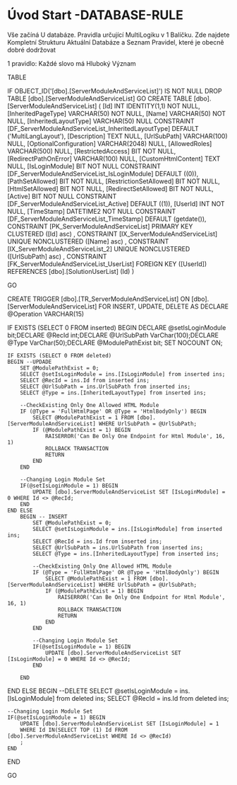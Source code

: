 ﻿# Úvod   Start -DATABASE-RULE  

Vše začíná U databáze. 
Pravidla určující MultiLogiku v 1 Balíčku.
Zde najdete Kompletní Strukturu Aktuální Databáze
a Seznam Pravidel, které je obecně dobré dodržovat

1 pravidlo: Každé slovo má Hluboký Význam

TABLE


 IF OBJECT_ID('[dbo].[ServerModuleAndServiceList]') IS NOT NULL 
 DROP TABLE [dbo].[ServerModuleAndServiceList] 
 GO
 CREATE TABLE [dbo].[ServerModuleAndServiceList] ( 
 [Id]                     INT              IDENTITY(1,1)          NOT NULL,
 [InheritedPageType]      VARCHAR(50)                             NOT NULL,
 [Name]                   VARCHAR(50)                             NOT NULL,
 [InheritedLayoutType]    VARCHAR(50)                                 NULL  CONSTRAINT [DF_ServerModuleAndServiceList_InheritedLayoutType] DEFAULT ('MultiLangLayout'),
 [Description]            TEXT                                        NULL,
 [UrlSubPath]             VARCHAR(100)                                NULL,
 [OptionalConfiguration]  VARCHAR(2048)                               NULL,
 [AllowedRoles]           VARCHAR(500)                                NULL,
 [RestrictedAccess]       BIT                                     NOT NULL,
 [RedirectPathOnError]    VARCHAR(100)                                NULL,
 [CustomHtmlContent]      TEXT                                        NULL,
 [IsLoginModule]          BIT                                     NOT NULL  CONSTRAINT [DF_ServerModuleAndServiceList_IsLoginModule] DEFAULT ((0)),
 [PathSetAllowed]         BIT                                     NOT NULL,
 [RestrictionSetAllowed]  BIT                                     NOT NULL,
 [HtmlSetAllowed]         BIT                                     NOT NULL,
 [RedirectSetAllowed]     BIT                                     NOT NULL,
 [Active]                 BIT                                     NOT NULL  CONSTRAINT [DF_ServerModuleAndServiceList_Active] DEFAULT ((1)),
 [UserId]                 INT                                     NOT NULL,
 [TimeStamp]              DATETIME2                               NOT NULL  CONSTRAINT [DF_ServerModuleAndServiceList_TimeStamp] DEFAULT (getdate()),
 CONSTRAINT   [PK_ServerModuleAndServiceList]  PRIMARY KEY CLUSTERED    ([Id] asc) ,
 CONSTRAINT   [IX_ServerModuleAndServiceList]  UNIQUE      NONCLUSTERED ([Name] asc) ,
 CONSTRAINT   [IX_ServerModuleAndServiceList_2]  UNIQUE      NONCLUSTERED ([UrlSubPath] asc) ,
 CONSTRAINT [FK_ServerModuleAndServiceList_UserList] FOREIGN KEY ([UserId]) REFERENCES [dbo].[SolutionUserList] (Id) )
 
 
 GO
 
 CREATE   TRIGGER [dbo].[TR_ServerModuleAndServiceList] ON [dbo].[ServerModuleAndServiceList]
FOR INSERT, UPDATE, DELETE
AS
DECLARE @Operation VARCHAR(15)
 
IF EXISTS (SELECT 0 FROM inserted)
BEGIN
	DECLARE @setIsLoginModule bit;DECLARE @RecId int;DECLARE @UrlSubPath VarChar(100);DECLARE @Type VarChar(50);DECLARE @ModulePathExist bit;
	SET NOCOUNT ON;

    IF EXISTS (SELECT 0 FROM deleted)
    BEGIN --UPDADE
		SET @ModulePathExist = 0;
		SELECT @setIsLoginModule = ins.[IsLoginModule] from inserted ins;
		SELECT @RecId = ins.Id from inserted ins;
		SELECT @UrlSubPath = ins.UrlSubPath from inserted ins;
		SELECT @Type = ins.[InheritedLayoutType] from inserted ins;

		--CheckExisting Only One Allowed HTML Module
		IF (@Type = 'FullHtmlPage' OR @Type = 'HtmlBodyOnly') BEGIN
			SELECT @ModulePathExist = 1 FROM [dbo].[ServerModuleAndServiceList] WHERE UrlSubPath = @UrlSubPath;
			IF (@ModulePathExist = 1) BEGIN
				RAISERROR('Can Be Only One Endpoint for Html Module', 16, 1)  
				ROLLBACK TRANSACTION
				RETURN
			END
		END

		--Changing Login Module Set
		IF(@setIsLoginModule = 1) BEGIN
			UPDATE [dbo].ServerModuleAndServiceList SET [IsLoginModule] = 0 WHERE Id <> @RecId; 
		END
	END ELSE
		BEGIN -- INSERT
			SET @ModulePathExist = 0;
			SELECT @setIsLoginModule = ins.[IsLoginModule] from inserted ins;
			SELECT @RecId = ins.Id from inserted ins;
			SELECT @UrlSubPath = ins.UrlSubPath from inserted ins;
			SELECT @Type = ins.[InheritedLayoutType] from inserted ins;

			--CheckExisting Only One Allowed HTML Module
			IF (@Type = 'FullHtmlPage' OR @Type = 'HtmlBodyOnly') BEGIN
				SELECT @ModulePathExist = 1 FROM [dbo].[ServerModuleAndServiceList] WHERE UrlSubPath = @UrlSubPath;
				IF (@ModulePathExist = 1) BEGIN
					RAISERROR('Can Be Only One Endpoint for Html Module', 16, 1)  
					ROLLBACK TRANSACTION
					RETURN
				END
			END

			--Changing Login Module Set
			IF(@setIsLoginModule = 1) BEGIN
				UPDATE [dbo].ServerModuleAndServiceList SET [IsLoginModule] = 0 WHERE Id <> @RecId; 		
			END
		
		END
END ELSE 
BEGIN --DELETE
	SELECT @setIsLoginModule = ins.[IsLoginModule] from deleted ins;
	SELECT @RecId = ins.Id from deleted ins;

	--Changing Login Module Set
	IF(@setIsLoginModule = 1) BEGIN
		UPDATE [dbo].ServerModuleAndServiceList SET [IsLoginModule] = 1  
		WHERE Id IN(SELECT TOP (1) Id FROM [dbo].ServerModuleAndServiceList WHERE Id <> @RecId)
		;
	END
END

 GO